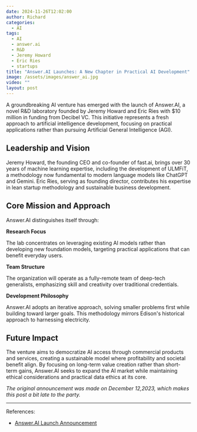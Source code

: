 ```yaml
---
date: 2024-11-26T12:02:00
author: Richard
categories:
  - AI
tags:
  - AI
  - answer.ai
  - R&D
  - Jeremy Howard
  - Eric Ries
  - startups
title: "Answer.AI Launches: A New Chapter in Practical AI Development"
image: /assets/images/answer_ai.jpg
video: ""
layout: post
---
```

A groundbreaking AI venture has emerged with the launch of Answer.AI, a novel R&D laboratory founded by Jeremy Howard and Eric Ries with $10 million in funding from Decibel VC. This initiative represents a fresh approach to artificial intelligence development, focusing on practical applications rather than pursuing Artificial General Intelligence (AGI).

## Leadership and Vision

Jeremy Howard, the founding CEO and co-founder of fast.ai, brings over 30 years of machine learning expertise, including the development of ULMFiT, a methodology now fundamental to modern language models like ChatGPT and Gemini. Eric Ries, serving as founding director, contributes his expertise in lean startup methodology and sustainable business development.

## Core Mission and Approach

Answer.AI distinguishes itself through:

**Research Focus**

The lab concentrates on leveraging existing AI models rather than developing new foundation models, targeting practical applications that can benefit everyday users.

**Team Structure**

The organization will operate as a fully-remote team of deep-tech generalists, emphasizing skill and creativity over traditional credentials.

**Development Philosophy**

Answer.AI adopts an iterative approach, solving smaller problems first while building toward larger goals. This methodology mirrors Edison's historical approach to harnessing electricity.

## Future Impact

The venture aims to democratize AI access through commercial products and services, creating a sustainable model where profitability and societal benefit align. By focusing on long-term value creation rather than short-term gains, Answer.AI seeks to expand the AI market while maintaining ethical considerations and practical data ethics at its core.

_The original announcement was made on December 12,2023, which makes this post a bit late to the party._

---

References:

- [Answer.AI Launch Announcement](https://www.answer.ai/posts/2023-12-12-launch.html)
